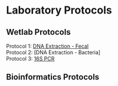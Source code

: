 # Laboratory Protocols

## Wetlab Protocols
Protocol 1: [DNA Extraction - Fecal](https://github.com/sjc6663/Protocols/blob/main/DNA_Extraction_Microbiome_Fecal.md)  
Protocol 2: [DNA Extraction - Bacteria]  
Protocol 3: [16S PCR](https://github.com/sjc6663/Protocols/blob/main/16S_PCR.md)


## Bioinformatics Protocols
